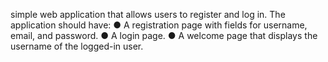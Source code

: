 simple web application that allows users to register and log in. The
application should have:
● A registration page with fields for username, email, and password.
● A login page.
● A welcome page that displays the username of the logged-in user.
